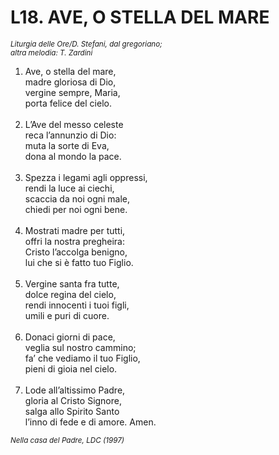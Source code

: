 # L18. AVE, O STELLA DEL MARE

<sub><i>Liturgia delle Ore/D. Stefani, dal gregoriano;<br>altra melodia: T. Zardini</i></sub>
<ol>
  <li>Ave, o stella del mare,<br>
    madre gloriosa di Dio,<br>
    vergine sempre, Maria,<br>
    porta felice del cielo.</li><br>
  <li>L’Ave del messo celeste<br>
    reca l’annunzio di Dio:<br>
    muta la sorte di Eva,<br>
    dona al mondo la pace.</li><br>
  <li>Spezza i legami agli oppressi,<br>
    rendi la luce ai ciechi,<br>
    scaccia da noi ogni male,<br>
    chiedi per noi ogni bene.</li><br>
  <li>Mostrati madre per tutti,<br>
    offri la nostra pregheira:<br>
    Cristo l’accolga benigno,<br>
    lui che si è fatto tuo Figlio.</li><br>
  <li>Vergine santa fra tutte,<br>
    dolce regina del cielo,<br>
    rendi innocenti i tuoi figli,<br>
    umili e puri di cuore.</li><br>
  <li>Donaci giorni di pace,<br>
    veglia sul nostro cammino;<br>
    fa’ che vediamo il tuo Figlio,<br>
    pieni di gioia nel cielo.</li><br>
  <li>Lode all’altissimo Padre,<br>
    gloria al Cristo Signore,<br>
    salga allo Spirito Santo<br>
    l’inno di fede e di amore. Amen.</li>
</ol>
<sub><i>Nella casa del Padre, LDC (1997)</i></sub>
